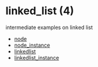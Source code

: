 # linked_list (4)
intermediate examples on linked list

+ [node](node.py)
+ [node_instance](node_instance.py)
+ [linkedlist](linkedlist.py)
+ [linkedlist_instance](linkedlist_instance.py)
